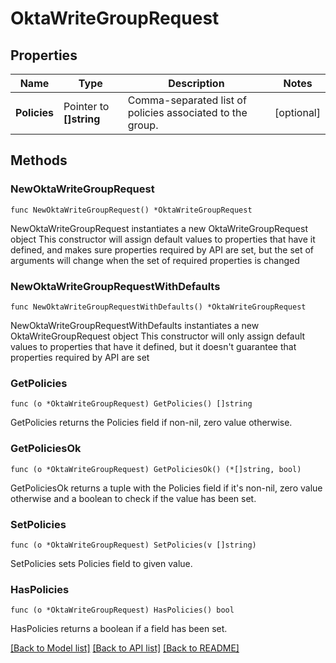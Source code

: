 # OktaWriteGroupRequest

## Properties

Name | Type | Description | Notes
------------ | ------------- | ------------- | -------------
**Policies** | Pointer to **[]string** | Comma-separated list of policies associated to the group. | [optional] 

## Methods

### NewOktaWriteGroupRequest

`func NewOktaWriteGroupRequest() *OktaWriteGroupRequest`

NewOktaWriteGroupRequest instantiates a new OktaWriteGroupRequest object
This constructor will assign default values to properties that have it defined,
and makes sure properties required by API are set, but the set of arguments
will change when the set of required properties is changed

### NewOktaWriteGroupRequestWithDefaults

`func NewOktaWriteGroupRequestWithDefaults() *OktaWriteGroupRequest`

NewOktaWriteGroupRequestWithDefaults instantiates a new OktaWriteGroupRequest object
This constructor will only assign default values to properties that have it defined,
but it doesn't guarantee that properties required by API are set

### GetPolicies

`func (o *OktaWriteGroupRequest) GetPolicies() []string`

GetPolicies returns the Policies field if non-nil, zero value otherwise.

### GetPoliciesOk

`func (o *OktaWriteGroupRequest) GetPoliciesOk() (*[]string, bool)`

GetPoliciesOk returns a tuple with the Policies field if it's non-nil, zero value otherwise
and a boolean to check if the value has been set.

### SetPolicies

`func (o *OktaWriteGroupRequest) SetPolicies(v []string)`

SetPolicies sets Policies field to given value.

### HasPolicies

`func (o *OktaWriteGroupRequest) HasPolicies() bool`

HasPolicies returns a boolean if a field has been set.


[[Back to Model list]](../README.md#documentation-for-models) [[Back to API list]](../README.md#documentation-for-api-endpoints) [[Back to README]](../README.md)


